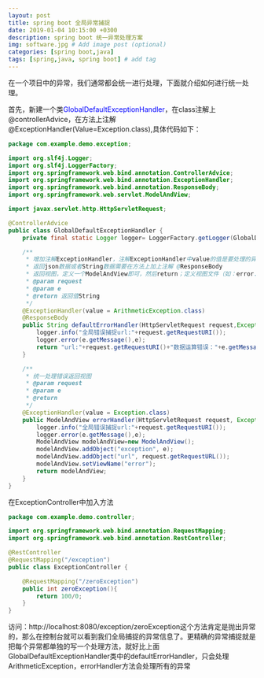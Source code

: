 ```yaml
---
layout: post
title: spring boot 全局异常捕捉
date: 2019-01-04 10:15:00 +0300
description: spring boot 统一异常处理方案
img: software.jpg # Add image post (optional)
categories: [spring boot,java]
tags: [spring,java, spring boot] # add tag
---
```

在一个项目中的异常，我们通常都会统一进行处理，下面就介绍如何进行统一处理。

首先，新建一个类<font color="blue">GlobalDefaultExceptionHandler</font>，在class注解上@controllerAdvice，在方法上注解@ExceptionHandler(Value=Exception.class),具体代码如下：
```Java
package com.example.demo.exception;

import org.slf4j.Logger;
import org.slf4j.LoggerFactory;
import org.springframework.web.bind.annotation.ControllerAdvice;
import org.springframework.web.bind.annotation.ExceptionHandler;
import org.springframework.web.bind.annotation.ResponseBody;
import org.springframework.web.servlet.ModelAndView;

import javax.servlet.http.HttpServletRequest;

@ControllerAdvice
public class GlobalDefaultExceptionHandler {
    private final static Logger logger= LoggerFactory.getLogger(GlobalDefaultExceptionHandler.class);

    /**
     * 增加注解ExceptionHandler，注解ExceptionHandler中value的值是要处理的异常类，
     * 返回json数据或者String数据需要在方法上加上注解 @ResponseBody
     * 返回视图，定义一个ModelAndView即可，然后return；定义视图文件（如：error.html,error.ftl,error.jsp）
     * @param request
     * @param e
     * @return 返回值String
     */
    @ExceptionHandler(value = ArithmeticException.class)
    @ResponseBody
    public String defaultErrorHandler(HttpServletRequest request,Exception e){
        logger.info("全局错误捕捉url:"+request.getRequestURI());
        logger.error(e.getMessage(),e);
        return "url:"+request.getRequestURI()+"数据运算错误："+e.getMessage();
    }

    /**
     * 统一处理错误返回视图
     * @param request
     * @param e
     * @return
     */
    @ExceptionHandler(value = Exception.class)
    public ModelAndView errorHandler(HttpServletRequest request, Exception e){
        logger.info("全局错误捕捉url:"+request.getRequestURI());
        logger.error(e.getMessage(),e);
        ModelAndView modelAndView=new ModelAndView();
        modelAndView.addObject("exception", e);
        modelAndView.addObject("url", request.getRequestURL());
        modelAndView.setViewName("error");
        return modelAndView;
    }
}
```
在ExceptionController中加入方法
```java
package com.example.demo.controller;

import org.springframework.web.bind.annotation.RequestMapping;
import org.springframework.web.bind.annotation.RestController;

@RestController
@RequestMapping("/exception")
public class ExceptionController {

    @RequestMapping("/zeroException")
    public int zeroException(){
        return 100/0;
    }
}
```
访问：http://localhost:8080/exception/zeroException这个方法肯定是抛出异常的，那么在控制台就可以看到我们全局捕捉的异常信息了。更精确的异常捕捉就是把每个异常都单独的写一个处理方法，就好比上面GlobalDefaultExceptionHandler类中的defaultErrorHandler，只会处理ArithmeticException，errorHandler方法会处理所有的异常